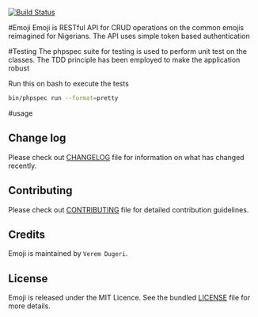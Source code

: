 
[![Build Status](https://travis-ci.org/andela-vdugeri/Emoji.png?branch=master)](http://travis-ci.org/andela-vdugeri/Emoji)

#Emoji
Emoji is RESTful API for CRUD operations on the common emojis reimagined
for Nigerians. The API uses simple token based authentication


#Testing
 The phpspec suite for testing is used to perform
 unit test on the classes. The TDD principle has been
 employed to make the application robust

 Run this on bash to execute the tests
 ```````bash
 bin/phpspec run --format=pretty
`````````

#usage




## Change log
Please check out [CHANGELOG](CHANGELOG.md) file for information on what has changed recently.

## Contributing
Please check out [CONTRIBUTING](CONTRIBUTING.md) file for detailed contribution guidelines.

## Credits
Emoji is maintained by `Verem Dugeri`.

## License
Emoji is released under the MIT Licence. See the bundled [LICENSE](LICENSE.md) file for more details.



